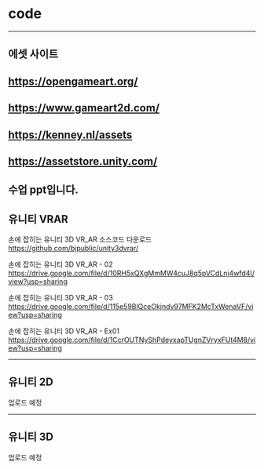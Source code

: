 # code
-----------------------------------------------------------------------------------------------------
에셋 사이트
-----------------------------------------------------------------------------------------------------
https://opengameart.org/
-----------------------------------------------------------------------------------------------------
https://www.gameart2d.com/
-----------------------------------------------------------------------------------------------------
https://kenney.nl/assets
-----------------------------------------------------------------------------------------------------
https://assetstore.unity.com/
-----------------------------------------------------------------------------------------------------


수업 ppt입니다.
-----------------------------------------------------------------------------------------------------
유니티 VRAR
-----------------------------------------------------------------------------------------------------
손에 잡히는 유니티 3D VR_AR 소스코드 다운로드
https://github.com/bjpublic/unity3dvrar/

손에 잡히는 유니티 3D VR_AR - 02
https://drive.google.com/file/d/10RH5xQXgMmMW4cuJ8q5pVCdLnj4wfd4I/view?usp=sharing

손에 잡히는 유니티 3D VR_AR - 03
https://drive.google.com/file/d/115e59BlQceOkjndv97MFK2McTxWenaVF/view?usp=sharing

손에 잡히는 유니티 3D VR_AR - Ex01
https://drive.google.com/file/d/1CcrOUTNyShPdeyxapTUgnZVryxFUt4M8/view?usp=sharing


-----------------------------------------------------------------------------------------------------
유니티 2D
-----------------------------------------------------------------------------------------------------
업로드 예정

-----------------------------------------------------------------------------------------------------
유니티 3D
-----------------------------------------------------------------------------------------------------
업로드 예정
